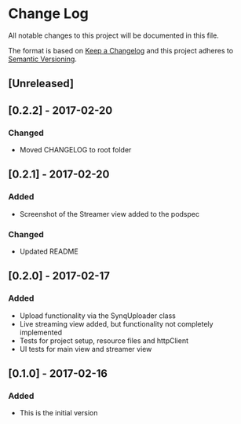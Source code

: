 # Change Log
All notable changes to this project will be documented in this file.

The format is based on [Keep a Changelog](http://keepachangelog.com/) 
and this project adheres to [Semantic Versioning](http://semver.org/).

## [Unreleased]


## [0.2.2] - 2017-02-20
### Changed
- Moved CHANGELOG to root folder


## [0.2.1] - 2017-02-20
### Added
- Screenshot of the Streamer view added to the podspec

### Changed
- Updated README


## [0.2.0] - 2017-02-17
### Added
- Upload functionality via the SynqUploader class
- Live streaming view added, but functionality not completely implemented
- Tests for project setup, resource files and httpClient
- UI tests for main view and streamer view 


## [0.1.0] - 2017-02-16
### Added
- This is the initial version
